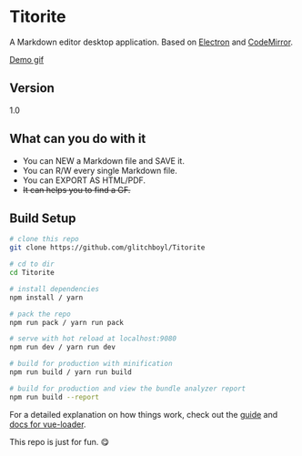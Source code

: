 # Titorite

A Markdown editor desktop application. Based on [Electron](https://electron.atom.io/) and [CodeMirror](https://github.com/codemirror/CodeMirror).

[Demo gif](https://i.loli.net/2019/02/28/5c778b454456e.gif)

## Version
1.0

## What can you do with it
- You can NEW a Markdown file and SAVE it.
- You can R/W every single Markdown file.
- You can EXPORT AS HTML/PDF.
- ~~It can helps you to find a GF.~~

## Build Setup

``` bash
# clone this repo
git clone https://github.com/glitchboyl/Titorite

# cd to dir
cd Titorite

# install dependencies
npm install / yarn

# pack the repo
npm run pack / yarn run pack

# serve with hot reload at localhost:9080
npm run dev / yarn run dev

# build for production with minification
npm run build / yarn run build

# build for production and view the bundle analyzer report
npm run build --report
```

For a detailed explanation on how things work, check out the [guide](http://vuejs-templates.github.io/webpack/) and [docs for vue-loader](http://vuejs.github.io/vue-loader).

This repo is just for fun. :yum:
